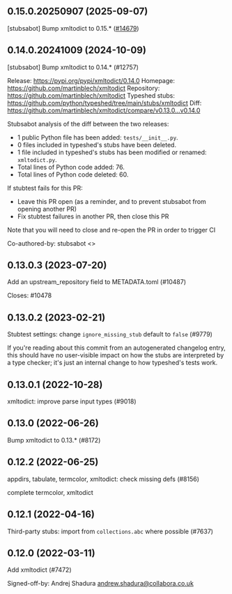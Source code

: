 ## 0.15.0.20250907 (2025-09-07)

[stubsabot] Bump xmltodict to 0.15.* ([#14679](https://github.com/python/typeshed/pull/14679))

## 0.14.0.20241009 (2024-10-09)

[stubsabot] Bump xmltodict to 0.14.* (#12757)

Release: https://pypi.org/pypi/xmltodict/0.14.0
Homepage: https://github.com/martinblech/xmltodict
Repository: https://github.com/martinblech/xmltodict
Typeshed stubs: https://github.com/python/typeshed/tree/main/stubs/xmltodict
Diff: https://github.com/martinblech/xmltodict/compare/v0.13.0...v0.14.0

Stubsabot analysis of the diff between the two releases:
 - 1 public Python file has been added: `tests/__init__.py`.
 - 0 files included in typeshed's stubs have been deleted.
 - 1 file included in typeshed's stubs has been modified or renamed: `xmltodict.py`.
 - Total lines of Python code added: 76.
 - Total lines of Python code deleted: 60.

If stubtest fails for this PR:
- Leave this PR open (as a reminder, and to prevent stubsabot from opening another PR)
- Fix stubtest failures in another PR, then close this PR

Note that you will need to close and re-open the PR in order to trigger CI

Co-authored-by: stubsabot <>

## 0.13.0.3 (2023-07-20)

Add an upstream_repository field to METADATA.toml (#10487)

Closes: #10478

## 0.13.0.2 (2023-02-21)

Stubtest settings: change `ignore_missing_stub` default to `false` (#9779)

If you're reading about this commit from an autogenerated changelog entry, this should have no user-visible impact on how the stubs are interpreted by a type checker; it's just an internal change to how typeshed's tests work.

## 0.13.0.1 (2022-10-28)

xmltodict: improve parse input types (#9018)

## 0.13.0 (2022-06-26)

Bump xmltodict to 0.13.* (#8172)

## 0.12.2 (2022-06-25)

appdirs, tabulate, termcolor, xmltodict: check missing defs (#8156)

complete termcolor, xmltodict

## 0.12.1 (2022-04-16)

Third-party stubs: import from `collections.abc` where possible (#7637)

## 0.12.0 (2022-03-11)

Add xmltodict (#7472)

Signed-off-by: Andrej Shadura <andrew.shadura@collabora.co.uk>

